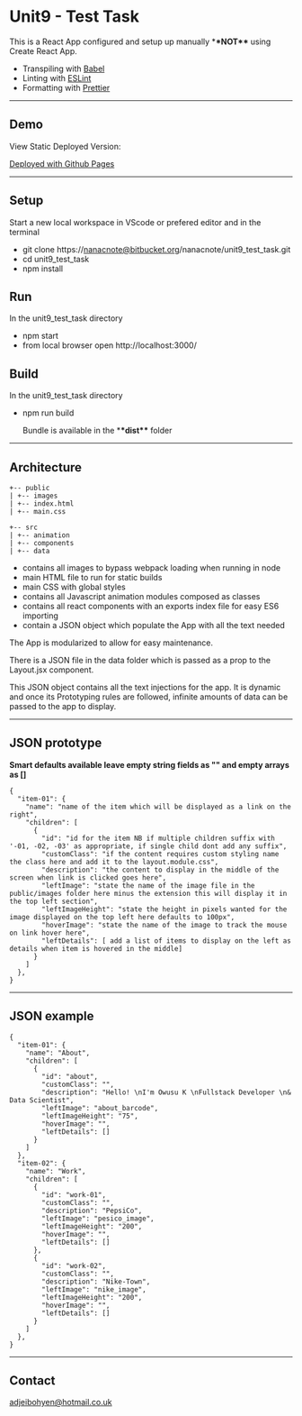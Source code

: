 # Unit9 - Test Task

This is a React App configured and setup up manually \***\*NOT\*\*** using Create React App.

- Transpiling with [Babel](https://babeljs.io/)
- Linting with [ESLint](https://eslint.org/)
- Formatting with [Prettier](https://prettier.io/)

---

## Demo

View Static Deployed Version:

[Deployed with Github Pages](https://nanacnote.github.io/unit9_test_task)

---

## Setup

Start a new local workspace in VScode or prefered editor and in the terminal

- git clone https://nanacnote@bitbucket.org/nanacnote/unit9_test_task.git
- cd unit9_test_task
- npm install

## Run

In the unit9_test_task directory

- npm start
- from local browser open http://localhost:3000/

## Build

In the unit9_test_task directory

- npm run build

  Bundle is available in the \***\*dist\*\*** folder

---

## Architecture

```
+-- public
| +-- images
| +-- index.html
| +-- main.css

+-- src
| +-- animation
| +-- components
| +-- data
```

- contains all images to bypass webpack loading when running in node
- main HTML file to run for static builds
- main CSS with global styles
- contains all Javascript animation modules composed as classes
- contains all react components with an exports index file for easy ES6 importing
- contain a JSON object which populate the App with all the text needed

The App is modularized to allow for easy maintenance.

There is a JSON file in the data folder which is passed as a prop to the Layout.jsx component.

This JSON object contains all the text injections for the app. It is dynamic and once its Prototyping rules are followed,
infinite amounts of data can be passed to the app to display.

---

## JSON prototype

**Smart defaults available leave empty string fields as "" and empty arrays as []**

```
{
  "item-01": {
    "name": "name of the item which will be displayed as a link on the right",
    "children": [
      {
        "id": "id for the item NB if multiple children suffix with '-01, -02, -03' as appropriate, if single child dont add any suffix",
        "customClass": "if the content requires custom styling name the class here and add it to the layout.module.css",
        "description": "the content to display in the middle of the screen when link is clicked goes here",
        "leftImage": "state the name of the image file in the public/images folder here minus the extension this will display it in the top left section",
        "leftImageHeight": "state the height in pixels wanted for the image displayed on the top left here defaults to 100px",
        "hoverImage": "state the name of the image to track the mouse on link hover here",
        "leftDetails": [ add a list of items to display on the left as details when item is hovered in the middle]
      }
    ]
  },
}
```

---

## JSON example

```
{
  "item-01": {
    "name": "About",
    "children": [
      {
        "id": "about",
        "customClass": "",
        "description": "Hello! \nI'm Owusu K \nFullstack Developer \n& Data Scientist",
        "leftImage": "about_barcode",
        "leftImageHeight": "75",
        "hoverImage": "",
        "leftDetails": []
      }
    ]
  },
  "item-02": {
    "name": "Work",
    "children": [
      {
        "id": "work-01",
        "customClass": "",
        "description": "PepsiCo",
        "leftImage": "pesico_image",
        "leftImageHeight": "200",
        "hoverImage": "",
        "leftDetails": []
      },
      {
        "id": "work-02",
        "customClass": "",
        "description": "Nike-Town",
        "leftImage": "nike_image",
        "leftImageHeight": "200",
        "hoverImage": "",
        "leftDetails": []
      }
    ]
  },
}
```

---

## Contact

adjeibohyen@hotmail.co.uk
